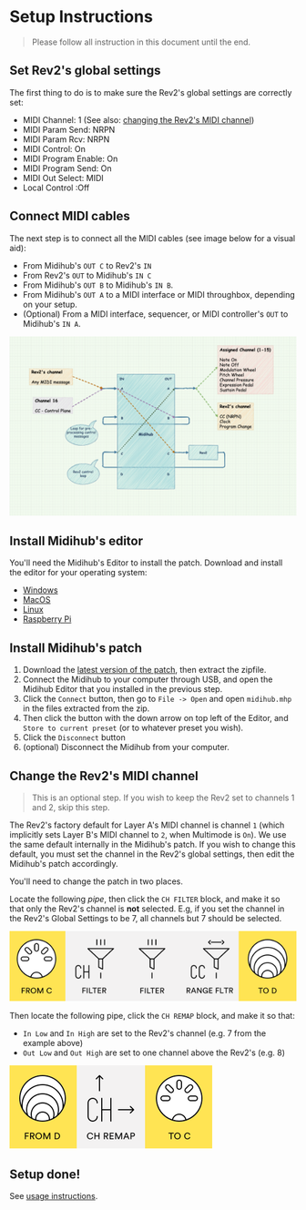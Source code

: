 # Setup Instructions
> Please follow all instruction in this document until the end.

## Set Rev2's global settings
The first thing to do is to make sure the Rev2's global settings are correctly set:

- MIDI Channel: 1 (See also: [changing the Rev2's MIDI channel](#changing-the-rev2s-midi-channel))
- MIDI Param Send: NRPN
- MIDI Param Rcv: NRPN
- MIDI Control: On
- MIDI Program Enable: On
- MIDI Program Send: On
- MIDI Out Select: MIDI
- Local Control :Off

## Connect MIDI cables
The next step is to connect all the MIDI cables (see image below for a visual aid):

- From Midihub's `OUT C` to Rev2's `IN`
- From Rev2's `OUT` to Midihub's `IN C`
- From Midihub's `OUT B` to Midihub's `IN B`.
- From Midihub's `OUT A` to a MIDI interface or MIDI throughbox, depending on your setup.
- (Optional) From a MIDI interface, sequencer, or MIDI controller's `OUT` to Midihub's `IN A`.

![](diagram.png)

## Install Midihub's editor
You'll need the Midihub's Editor to install the patch. Download and install the editor for your operating system:

- [Windows](https://blokas.io/midihub/downloads/latest/windows/)
- [MacOS](https://blokas.io/midihub/downloads/latest/mac/)
- [Linux](https://blokas.io/midihub/downloads/latest/linux/)
- [Raspberry Pi](https://blokas.io/midihub/downloads/latest/linux_arm/)

## Install Midihub's patch

1. Download the [latest version of the patch](https://github.com/psrpinto/rev2-master-keyboard/releases), then extract the zipfile.
2. Connect the Midihub to your computer through USB, and open the Midihub Editor that you installed in the previous step.
3. Click the `Connect` button, then go to `File -> Open` and open `midihub.mhp` in the files extracted from the zip.
4. Then click the button with the down arrow on top left of the Editor, and `Store to current preset` (or to whatever preset you wish).
5. Click the `Disconnect` button
6. (optional) Disconnect the Midihub from your computer.

## Change the Rev2's MIDI channel
> This is an optional step. If you wish to keep the Rev2 set to channels 1 and 2, skip this step.

The Rev2's factory default for Layer A's MIDI channel is channel `1` (which implicitly sets Layer B's MIDI channel to `2`, when Multimode is `On`). We use the same default internally in the Midihub's patch. If you wish to change this default, you must set the channel in the Rev2's global settings, then edit the Midihub's patch accordingly.

You'll need to change the patch in two places.

Locate the following _pipe_, then click the `CH FILTER` block, and make it so that only the Rev2's channel is **not** selected. E.g, if you set the channel in the Rev2's Global Settings to be 7, all channels but 7 should be selected.

![](patch-point-1.png)

Then locate the following pipe, click the `CH REMAP` block, and make it so that:

- `In Low` and `In High` are set to the Rev2's channel (e.g. 7 from the example above)
- `Out Low` and `Out High` are set to one channel above the Rev2's (e.g. 8)

![](patch-point-2.png)

## Setup done!
See [usage instructions](README.md#usage).